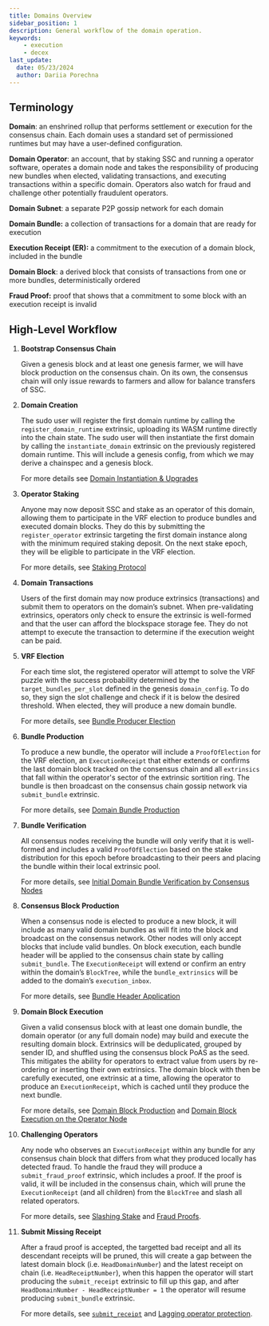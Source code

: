 ```yaml
---
title: Domains Overview
sidebar_position: 1
description: General workflow of the domain operation. 
keywords:
    - execution
    - decex
last_update:
  date: 05/23/2024
  author: Dariia Porechna
---
```


## Terminology

**Domain**: an enshrined rollup that performs settlement or execution for the consensus chain. Each domain uses a standard set of permissioned runtimes but may have a user-defined configuration.

**Domain Operator**: an account, that by staking SSC and running a operator software, operates a domain node and takes the responsibility of producing new bundles when elected, validating transactions, and executing transactions within a specific domain. Operators also watch for fraud and challenge other potentially fraudulent operators.

**Domain Subnet**: a separate P2P gossip network for each domain

**Domain Bundle:** a collection of transactions for a domain that are ready for execution

**Execution Receipt (ER):** a commitment to the execution of a domain block, included in the bundle

**Domain Block**: a derived block that consists of transactions from one or more bundles, deterministically ordered

**Fraud Proof:** proof that shows that a commitment to some block with an execution receipt is invalid

## High-Level Workflow

1. **Bootstrap Consensus Chain**
    
    Given a genesis block and at least one genesis farmer, we will have block production on the consensus chain. On its own, the consensus chain will only issue rewards to farmers and allow for balance transfers of SSC. 
    
    <!-- TODO verify the page is up to date For more information, see **[SSC Transfers](Domains%20v2%20Specification%203fb0ec6e4d204c4881a7df50ef58da8f.md)**. -->
    
2. **Domain Creation**
    
    The sudo user will register the first domain runtime by calling the `register_domain_runtime` extrinsic, uploading its WASM runtime directly into the chain state. The sudo user will then instantiate the first domain by calling the `instantiate_domain` extrinsic on the previously registered domain runtime. This will include a genesis config, from which we may derive a chainspec and a genesis block. 
    
    For more details see [Domain Instantiation & Upgrades](workflow.md#domain-instantiation--upgrades) 
    
3. **Operator Staking**
    
    Anyone may now deposit SSC and stake as an operator of this domain, allowing them to participate in the VRF election to produce bundles and executed domain blocks. They do this by submitting the `register_operator` extrinsic targeting the first domain instance along with the minimum required staking deposit. On the next stake epoch, they will be eligible to participate in the VRF election. 
    
    For more details, see [Staking Protocol](staking.md) 
    
4. **Domain Transactions**
    
    Users of the first domain may now produce extrinsics (transactions) and submit them to operators on the domain’s subnet. When pre-validating extrinsics, operators only check to ensure the extrinsic is well-formed and that the user can afford the blockspace storage fee. They do not attempt to execute the transaction to determine if the execution weight can be paid.
    
5. **VRF Election**
    
    For each time slot, the registered operator will attempt to solve the VRF puzzle with the success probability determined by the `target_bundles_per_slot` defined in the genesis `domain_config`. To do so, they sign the slot challenge and check if it is below the desired threshold. When elected, they will produce a new domain bundle. 
    
    For more details, see [Bundle Producer Election](workflow.md#bundle-producer-election) 
    
6. **Bundle Production**
    
    To produce a new bundle, the operator will include a `ProofOfElection` for the VRF election, an `ExecutionReceipt` that either extends or confirms the last domain block tracked on the consensus chain and all `extrinsics` that fall within the operator's sector of the extrinsic sortition ring. The bundle is then broadcast on the consensus chain gossip network via `submit_bundle` extrinsic. 
    
    For more details, see  [Domain Bundle Production](workflow.md#domain-bundle-production)
    
7. **Bundle Verification**
    
    All consensus nodes receiving the bundle will only verify that it is well-formed and includes a valid `ProofOfElection` based on the stake distribution for this epoch before broadcasting to their peers and placing the bundle within their local extrinsic pool.
    
    For more details, see [Initial Domain Bundle Verification by Consensus Nodes](workflow.md#initial-domain-bundle-verification-by-consensus-nodes) 
    
8. **Consensus Block Production**
    
    When a consensus node is elected to produce a new block, it will include as many valid domain bundles as will fit into the block and broadcast on the consensus network. Other nodes will only accept blocks that include valid bundles. On block execution, each bundle header will be applied to the consensus chain state by calling `submit_bundle`. The `ExecutionReceipt` will extend or confirm an entry within the domain’s `BlockTree`, while the `bundle_extrinsics` will be added to the domain’s `execution_inbox`. 
    
    For more details, see [Bundle Header Application ](workflow.md#bundle-header-application) 
    
9. **Domain Block Execution**
    
    Given a valid consensus block with at least one domain bundle, the domain operator (or any full domain node) may build and execute the resulting domain block. Extrinsics will be deduplicated, grouped by sender ID, and shuffled using the consensus block PoAS as the seed. This mitigates the ability for operators to extract value from users by re-ordering or inserting their own extrinsics. The domain block with then be carefully executed, one extrinsic at a time, allowing the operator to produce an `ExecutionReceipt`, which is cached until they produce the next bundle. 
    
    For more details, see [Domain Block Production](workflow.md#domain-block-production) and [Domain Block Execution on the Operator Node](workflow.md#domain-block-execution-on-the-operator-node) 
    
10. **Challenging Operators** 
    
    Any node who observes an `ExecutionReceipt` within any bundle for any consensus chain block that differs from what they produced locally has detected fraud. To handle the fraud they will produce a `submit_fraud_proof` extrinsic, which includes a proof. If the proof is valid, it will be included in the consensus chain, which will prune the `ExecutionReceipt` (and all children) from the `BlockTree` and slash all related operators. 
    
    For more details, see [Slashing Stake](staking.md#slashing-stake) and [Fraud Proofs](fraud_proofs.md).

11. **Submit Missing Receipt**

    After a fraud proof is accepted, the targetted bad receipt and all its descendant receipts will be pruned, this will create a gap between the latest domain block (i.e. `HeadDomainNumber`) and the latest receipt on chain (i.e. `HeadReceiptNumber`), when this happen the operator will start producing the `submit_receipt` extrinsic to fill up this gap, and after `HeadDomainNumber - HeadReceiptNumber = 1` the operator will resume producing `submit_bundle` extrinsic.

    For more details, see [`submit_receipt`](interfaces.md#submit-receipt) and [Lagging operator protection](workflow.md#lagging-operator-protection).
